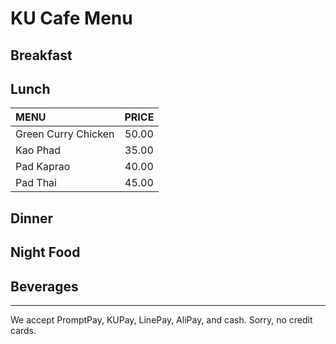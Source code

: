 # KU Cafe Menu


## Breakfast

    

## Lunch 
| MENU | PRICE |
|:--------|:---------:|
| Green Curry Chicken      | 50.00       |
| Kao Phad                 | 35.00       |
| Pad Kaprao               | 40.00       |
| Pad Thai                 | 45.00       |

## Dinner


## Night Food


## Beverages



---

We accept PromptPay, KUPay, LinePay, AliPay, and cash. Sorry, no credit cards.
